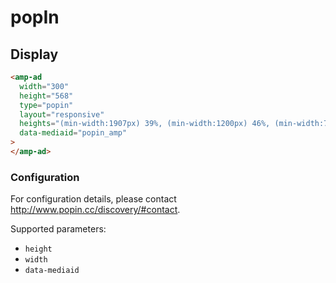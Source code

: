 # popIn

## Display

```html
<amp-ad
  width="300"
  height="568"
  type="popin"
  layout="responsive"
  heights="(min-width:1907px) 39%, (min-width:1200px) 46%, (min-width:780px) 64%, (min-width:480px) 98%, (min-width:460px) 167%, 196%"
  data-mediaid="popin_amp"
>
</amp-ad>
```

### Configuration

For configuration details, please contact http://www.popin.cc/discovery/#contact.

Supported parameters:

-   `height`
-   `width`
-   `data-mediaid`
